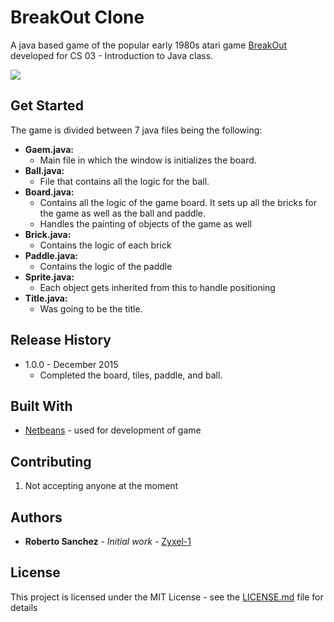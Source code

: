 
# BreakOut Clone
A java based game of the popular early 1980s atari game [BreakOut](https://en.wikipedia.org/wiki/Breakout_(video_game)) developed for CS 03 - Introduction to Java class.

![](header.PNG)

## Get Started

The game is divided between 7 java files being the following:

 - **Gaem.java:** 
	 - Main file in which the window is initializes the board.
 - **Ball.java:**
	 - File that contains all the logic for the ball. 
 - **Board.java:**
	 - Contains all the logic of the game board. It sets up all the bricks for the game as well as the ball and paddle. 
	 - Handles the painting of objects of the game as well
 - **Brick.java:**
	 - Contains the logic of each brick
 - **Paddle.java:**
	 - Contains the logic of the paddle
 - **Sprite.java:**
	 - Each object gets inherited from this to handle positioning
 - **Title.java:**
	 - Was going to be the title.

## Release History
	
* 1.0.0 - December 2015
    * Completed the board, tiles, paddle, and ball. 

## Built With

* [Netbeans](https://netbeans.org/downloads/) - used for development of game
## Contributing

1. Not accepting anyone at the moment

## Authors
* **Roberto Sanchez** - *Initial work* - [Zyxel-1](https://github.com/Zyxel-1)

## License

This project is licensed under the MIT License - see the [LICENSE.md](LICENSE.md) file for details

